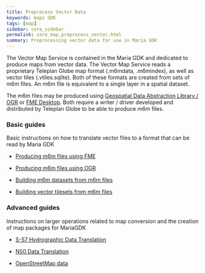```yaml
---
title: Preprocess Vector Data
keywords: maps GDK
tags: [map]
sidebar: core_sidebar
permalink: core_map_preprocess_vector.html
summary: Preprocessing vector data for use in Maria GDK 
---
```


The Vector Map Service is contained in the Maria GDK and dedicated to produce maps from vector data. The Vector Map Service reads a proprietary Teleplan Globe map format (.m6mdata, .m6mindex), as well as vector tiles (.vtiles.sqlite). Both of these formats are created from sets of m6m files. An m6m file is equivalent to a single layer in a spatial dataset.

The m6m files may be produced using [Geospatial Data Abstraction Library / OGR](http://www.gdal.org/) or [FME Desktop](http://www.safe.com/fme/fme-desktop/). Both require a writer / driver developed and distributed by Teleplan Globe to be able to produce m6m files.

### Basic guides

Basic instructions on how to translate vector files to a format that can be read by Maria GDK


*  [Producing m6m files using FME](core_map_preprocess_fme.html)

*  [Producing m6m files using OGR](./core_map_preprocess_ogr.html)

*  [Building m6m datasets from m6m files](./core_map_preprocess_m6m_indexing.html)

*  [Building vector tilesets from m6m files](./core_map_preprocess_vectortiles_indexing.html)


### Advanced guides

Instructions on larger operations related to map conversion and the creation of map packages for MariaGDK

*  [S-57 Hydrographic Data Translation](./core_map_preprocess_s57.html)

*  [N50 Data Translation](./core_map_preprocess_n50.html)

*  [OpenStreetMap data](./convertmap/osm)

